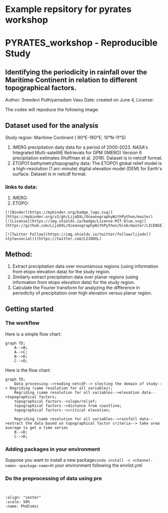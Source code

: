 # Example repsitory for pyrates workshop 

# PYRATES_workshop - Reproducible Study

## Identifying the periodicity in rainfall over the Maritime Continent in relation to different topographical factors.

 Author: Sreedevi Puthiyamadam Vasu
 Date: created on June 4, 
 License:



The codes will repoduce the following image:


## Dataset used for the analysis
Study region: Maritime Continent ( 90°E-160°E; 10°N-11°S)
1. IMERG precipitation daily data for a period of  2000-2023. NASA's Integrated Multi-satellitE Retrievals for GPM (IMERG) Version 6 precipitation estimates (Huffman et al. 2019). Dataset is in netcdf format.
2. ETOPO1 bathymetry/topography data: The ETOPO1 global relief model is a high-resolution (1 arc-minute) digital elevation model (DEM) for Earth's surface. Dataset is in netcdf format.

### links to data:
1. IMERG:
2. ETOPO:

```
[![Binder](https://mybinder.org/badge_logo.svg)](https://mybinder.org/v2/gh/LijoDXL/OceanographyWithPython/master)
[![License](https://img.shields.io/badge/License-MIT-blue.svg)](https://github.com/LijoDXL/OceanographyWithPython/blob/master/LICENSE)

[![Twitter Follow](https://img.shields.io/twitter/follow/lijodxl?style=social)](https://twitter.com/LIJODXL)

```

## Method: 
1. Extract precipitation data over mountainous regions (using information from etopo elevation data) for the study region.
2. Similarly extract precipitation data over planar regions (using information from etopo elevation data) for the study region.
3. Calculate the Fourier transform for analyzing the difference in periodicity of precipitation over high elevation versus planar region.




## Getting started

### The workflow
Here is a simple flow chart:

```mermaid
graph TD;
    A-->B;
    A-->C;
    B-->D;
    C-->D;
```


Here is the flow chart:

```mermaid
graph TD;
    Data processing-->reading netcdf--> slecting the domain of study--> Regriding (same resolution for all variables); 
    Regriding (same resolution for all variables-->elevation data-->topographical factors;
    topographical factors-->slope/relief;
    topographical factors-->distance from coastline;
    topographical factors-->critical elevation;
    
    Regriding (same resolution for all variables-->rainfall data-->extract the data based on topographical factor criteria--> take area average to get a time series
    B-->D;
    C-->D;
```

### Adding packages in your environment

Suppose you want to install a new package`conda install -c <channel-name> <package-name>`in your environment following the envlist.yml

### Do the preprocessing of data using pre


```


````

```{image} /assets/images/phdComic.jpg
:align: "center"
:scale: 50%
:name: PhdComic
```




